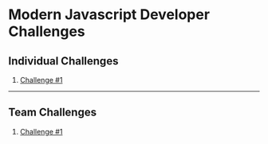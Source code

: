 # Modern Javascript Developer Challenges

## Individual Challenges

1. [Challenge #1](MJ_INDIVIDUAL_CHALLENGES.md#challenge-1)

---

## Team Challenges

1. [Challenge #1](MJ_TEAM_CHALLENGES.md#challenge-1)